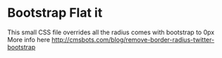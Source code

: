 # Bootstrap Flat it
This small CSS file overrides all the radius comes with bootstrap to 0px
More info here http://cmsbots.com/blog/remove-border-radius-twitter-bootstrap
